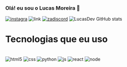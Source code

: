 
### Olá! eu sou o Lucas Moreira 🤙

[![instagra](https://img.shields.io/badge/Instagram-E4405F?style=for-the-badge&logo=instagram&logoColor=white)](https://www.instagram.com/lkznx._7)
![link](https://img.shields.io/badge/LinkedIn-0077B5?style=for-the-badge&logo=linkedin&logoColor=white)
[![zadiscord](https://img.shields.io/badge/Discord-7289DA?style=for-the-badge&logo=discord&logoColor=white)](discordapp.com/users/1278313784624152670)
![LucasDev GitHub stats](https://github-readme-stats.vercel.app/api?username=lkznxdev&show_icons=true&theme=dark)

# Tecnologias que eu uso
<div style="display: inline_block"><br/>
  <img align="center" alt="html5" src="https://img.shields.io/badge/HTML5-E34F26?style=for-the-badge&logo=html5&logoColor=white" />
   <img align="center" alt="css" src="https://img.shields.io/badge/CSS3-1572B6?style=for-the-badge&logo=css3&logoColor=white" />
<img align="center" alt="python" src="https://img.shields.io/badge/Python-14354C?style=for-the-badge&logo=python&logoColor=white" />
<img align="center" alt="js" src="https://img.shields.io/badge/JavaScript-323330?style=for-the-badge&logo=javascript&logoColor=F7DF1E" />
<img align="center" alt="react" src="https://img.shields.io/badge/React-20232A?style=for-the-badge&logo=react&logoColor=61DAFB" />
<img align="center" alt="node" src="https://img.shields.io/badge/Node.js-43853D?style=for-the-badge&logo=node.js&logoColor=white" />
</div>
